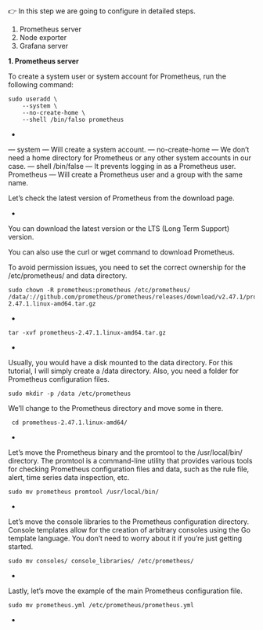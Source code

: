 👉 In this step we are going to configure in detailed steps.

1. Prometheus server
2. Node exporter
3. Grafana server

**1. Prometheus server**

To create a system user or system account for Prometheus, run the following command:
```
sudo useradd \
    --system \
    --no-create-home \
    --shell /bin/falso prometheus
```
+
— system — Will create a system account.
— no-create-home — We don’t need a home directory for Prometheus or any other system accounts in our case.
— shell /bin/false — It prevents logging in as a Prometheus user.
Prometheus — Will create a Prometheus user and a group with the same name.

Let’s check the latest version of Prometheus from the download page.

+

You can download the latest version or the LTS (Long Term Support) version.

You can also use the curl or wget command to download Prometheus.



To avoid permission issues, you need to set the correct ownership for the /etc/prometheus/ and data directory.


```
sudo chown -R prometheus:prometheus /etc/prometheus/ /data/://github.com/prometheus/prometheus/releases/download/v2.47.1/prometheus-2.47.1.linux-amd64.tar.gz
```

+

```
tar -xvf prometheus-2.47.1.linux-amd64.tar.gz

```

+

Usually, you would have a disk mounted to the data directory. For this tutorial, I will simply create a /data directory. Also, you need a folder for Prometheus configuration files.

```
sudo mkdir -p /data /etc/prometheus

```

We’ll change to the Prometheus directory and move some in there.

```
 cd prometheus-2.47.1.linux-amd64/
```

+

Let’s move the Prometheus binary and the promtool to the /usr/local/bin/ directory. The promtool is a command-line utility that provides various tools for checking Prometheus configuration files and data, such as the rule file, alert, time series data inspection, etc.

```
sudo mv prometheus promtool /usr/local/bin/
```

+

Let’s move the console libraries to the Prometheus configuration directory. Console templates allow for the creation of arbitrary consoles using the Go template language. You don’t need to worry about it if you’re just getting started.

```
sudo mv consoles/ console_libraries/ /etc/prometheus/

```

+

Lastly, let’s move the example of the main Prometheus configuration file.

```
sudo mv prometheus.yml /etc/prometheus/prometheus.yml
```

+
